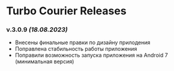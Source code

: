 # Turbo Courier Releases

### v.3.0.9 _(18.08.2023)_
  - Внесены финальные правки по дизайну прилодения
  - Поправлена стабильность работы приложения
  - Поправили возможность запуска приложения на Android 7 (минимальная версия)

